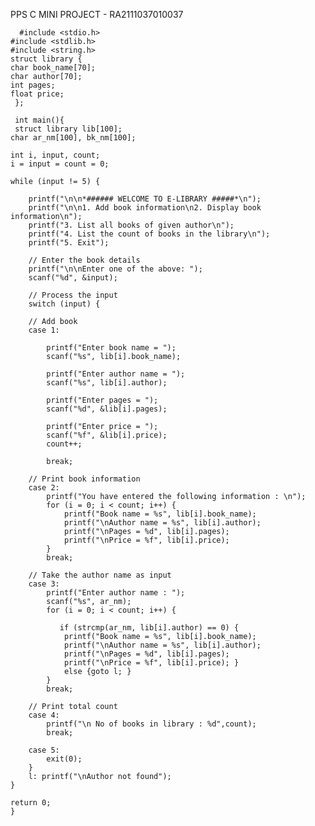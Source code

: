 PPS C MINI PROJECT - RA2111037010037


      #include <stdio.h>
    #include <stdlib.h>
    #include <string.h>
    struct library {
    char book_name[70];
    char author[70];
    int pages;
    float price;
     };

     int main(){ 
     struct library lib[100];
    char ar_nm[100], bk_nm[100];

    int i, input, count;
    i = input = count = 0;
  
    while (input != 5) {
  
        printf("\n\n*###### WELCOME TO E-LIBRARY #####*\n");
        printf("\n\n1. Add book information\n2. Display book information\n");
        printf("3. List all books of given author\n");
        printf("4. List the count of books in the library\n");
        printf("5. Exit");
  
        // Enter the book details
        printf("\n\nEnter one of the above: ");
        scanf("%d", &input);
  
        // Process the input
        switch (input) {
  
        // Add book
        case 1:
  
            printf("Enter book name = ");
            scanf("%s", lib[i].book_name);
  
            printf("Enter author name = ");
            scanf("%s", lib[i].author);
  
            printf("Enter pages = ");
            scanf("%d", &lib[i].pages);
  
            printf("Enter price = ");
            scanf("%f", &lib[i].price);
            count++;
  
            break;
  
        // Print book information
        case 2:
            printf("You have entered the following information : \n");
            for (i = 0; i < count; i++) {
                printf("Book name = %s", lib[i].book_name);
                printf("\nAuthor name = %s", lib[i].author);
                printf("\nPages = %d", lib[i].pages);
                printf("\nPrice = %f", lib[i].price);
            }
            break;
  
        // Take the author name as input
        case 3:
            printf("Enter author name : ");
            scanf("%s", ar_nm);
            for (i = 0; i < count; i++) {
  
               if (strcmp(ar_nm, lib[i].author) == 0) {
                printf("Book name = %s", lib[i].book_name);
                printf("\nAuthor name = %s", lib[i].author);
                printf("\nPages = %d", lib[i].pages);
                printf("\nPrice = %f", lib[i].price); }
                else {goto l; }
            }
            break;
  
        // Print total count
        case 4:
            printf("\n No of books in library : %d",count);
            break;
            
        case 5:
            exit(0);
        }
        l: printf("\nAuthor not found");
    }
    
    return 0;
    }
